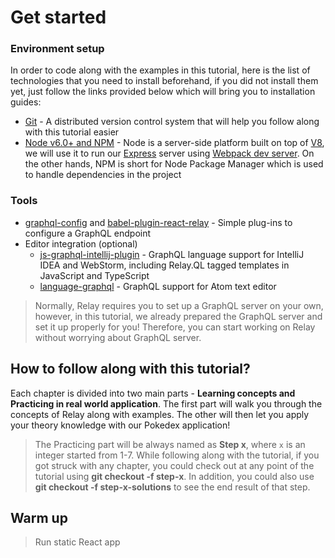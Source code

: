 # Get started

### Environment setup
In order to code along with the examples in this tutorial, here is the list of technologies that you need to install beforehand, if you did not install them yet, just follow the links provided below which will bring you to installation guides: 

- [Git](https://git-scm.com/downloads) - A distributed version control system that will help you follow along with this tutorial easier
- [Node v6.0+ and NPM](https://nodejs.org/en) - Node is a server-side platform built on top of [V8](https://developers.google.com/v8), we will use it to run our [Express](https://expressjs.com/) server using [Webpack dev server](https://webpack.github.io/docs/webpack-dev-server.html). On the other hands, NPM is short for Node Package Manager which is used to handle dependencies in the project

### Tools
- [graphql-config](https://github.com/graphcool/graphql-config) and [babel-plugin-react-relay](https://github.com/graphcool/babel-plugin-react-relay) -  Simple plug-ins to configure a GraphQL endpoint
- Editor integration (optional) 
    - [js-graphql-intellij-plugin](https://github.com/jimkyndemeyer/js-graphql-intellij-plugin) - GraphQL language support for IntelliJ IDEA and WebStorm, including Relay.QL tagged templates in JavaScript and TypeScript
    - [language-graphql](https://github.com/rmosolgo/language-graphql) - GraphQL support for Atom text editor

> Normally, Relay requires you to set up a GraphQL server on your own, however, in this tutorial, we already prepared the GraphQL server and set it up properly for you! Therefore, you can start working on Relay without worrying about GraphQL server.

## How to follow along with this tutorial?

Each chapter is divided into two main parts - **Learning concepts and Practicing in real world application**. The first part will walk you through the concepts of Relay along with examples. The other will then let you apply your theory knowledge with our Pokedex application! 

> The Practicing part will be always named as **Step x**, where `x` is an integer started from 1-7. While following along with the tutorial, if you got struck with any chapter, you could check out at any point of the tutorial using **git checkout -f step-x**. In addition, you could also use **git checkout -f step-x-solutions** to see the end result of that step.

## Warm up

> Run static React app

